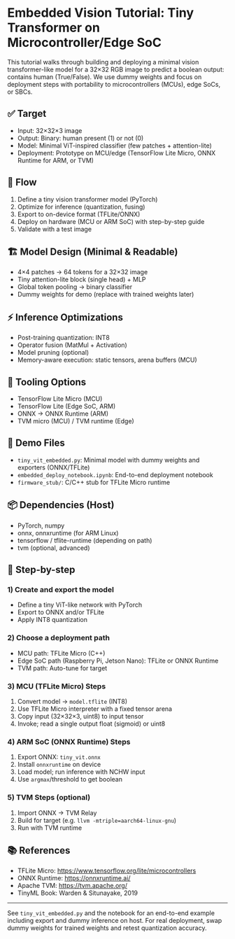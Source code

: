 # Embedded Vision Tutorial: Tiny Transformer on Microcontroller/Edge SoC

This tutorial walks through building and deploying a minimal vision transformer-like model for a 32×32 RGB image to predict a boolean output: contains human (True/False). We use dummy weights and focus on deployment steps with portability to microcontrollers (MCUs), edge SoCs, or SBCs.

## ✅ Target
- Input: 32×32×3 image
- Output: Binary: human present (1) or not (0)
- Model: Minimal ViT-inspired classifier (few patches + attention-lite)
- Deployment: Prototype on MCU/edge (TensorFlow Lite Micro, ONNX Runtime for ARM, or TVM)

## 🧭 Flow
1. Define a tiny vision transformer model (PyTorch)
2. Optimize for inference (quantization, fusing)
3. Export to on-device format (TFLite/ONNX)
4. Deploy on hardware (MCU or ARM SoC) with step-by-step guide
5. Validate with a test image

## 🏗️ Model Design (Minimal & Readable)
- 4×4 patches → 64 tokens for a 32×32 image
- Tiny attention-lite block (single head) + MLP
- Global token pooling → binary classifier
- Dummy weights for demo (replace with trained weights later)

## ⚡ Inference Optimizations
- Post-training quantization: INT8
- Operator fusion (MatMul + Activation)
- Model pruning (optional)
- Memory-aware execution: static tensors, arena buffers (MCU)

## 🔧 Tooling Options
- TensorFlow Lite Micro (MCU)
- TensorFlow Lite (Edge SoC, ARM)
- ONNX → ONNX Runtime (ARM)
- TVM micro (MCU) / TVM runtime (Edge)

## 🧪 Demo Files
- `tiny_vit_embedded.py`: Minimal model with dummy weights and exporters (ONNX/TFLite)
- `embedded_deploy_notebook.ipynb`: End-to-end deployment notebook
- `firmware_stub/`: C/C++ stub for TFLite Micro runtime

## 📦 Dependencies (Host)
- PyTorch, numpy
- onnx, onnxruntime (for ARM Linux)
- tensorflow / tflite-runtime (depending on path)
- tvm (optional, advanced)

## 🚀 Step-by-step

### 1) Create and export the model
- Define a tiny ViT-like network with PyTorch
- Export to ONNX and/or TFLite
- Apply INT8 quantization

### 2) Choose a deployment path
- MCU path: TFLite Micro (C++)
- Edge SoC path (Raspberry Pi, Jetson Nano): TFLite or ONNX Runtime
- TVM path: Auto-tune for target

### 3) MCU (TFLite Micro) Steps
1. Convert model → `model.tflite` (INT8)
2. Use TFLite Micro interpreter with a fixed tensor arena
3. Copy input (32×32×3, uint8) to input tensor
4. Invoke; read a single output float (sigmoid) or uint8

### 4) ARM SoC (ONNX Runtime) Steps
1. Export ONNX: `tiny_vit.onnx`
2. Install `onnxruntime` on device
3. Load model; run inference with NCHW input
4. Use `argmax`/threshold to get boolean

### 5) TVM Steps (optional)
1. Import ONNX → TVM Relay
2. Build for target (e.g. `llvm -mtriple=aarch64-linux-gnu`)
3. Run with TVM runtime

## 📚 References
- TFLite Micro: https://www.tensorflow.org/lite/microcontrollers
- ONNX Runtime: https://onnxruntime.ai/
- Apache TVM: https://tvm.apache.org/
- TinyML Book: Warden & Situnayake, 2019

---

See `tiny_vit_embedded.py` and the notebook for an end-to-end example including export and dummy inference on host. For real deployment, swap dummy weights for trained weights and retest quantization accuracy.

